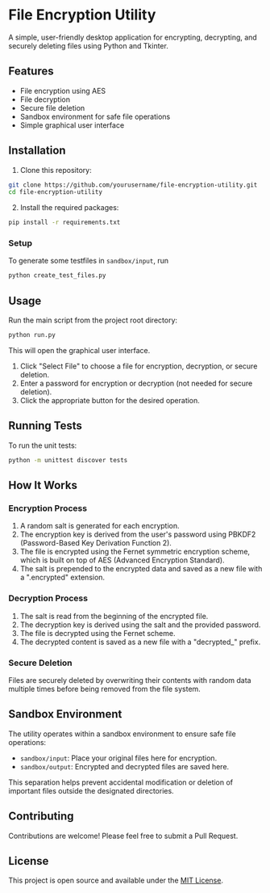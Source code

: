 # File Encryption Utility
A simple, user-friendly desktop application for encrypting, decrypting, and securely deleting files using Python and Tkinter.

## Features

- File encryption using AES
- File decryption
- Secure file deletion
- Sandbox environment for safe file operations
- Simple graphical user interface

## Installation

1. Clone this repository:
```bash
git clone https://github.com/yourusername/file-encryption-utility.git
cd file-encryption-utility
```
2. Install the required packages:
```bash
pip install -r requirements.txt
```

### Setup
To generate some testfiles in `sandbox/input`, run
```bash
python create_test_files.py
```

## Usage
Run the main script from the project root directory:
```bash
python run.py
```

This will open the graphical user interface.

1. Click "Select File" to choose a file for encryption, decryption, or secure deletion.
2. Enter a password for encryption or decryption (not needed for secure deletion).
3. Click the appropriate button for the desired operation.

## Running Tests

To run the unit tests:
```bash
python -m unittest discover tests
```

## How It Works

### Encryption Process

1. A random salt is generated for each encryption.
2. The encryption key is derived from the user's password using PBKDF2 (Password-Based Key Derivation Function 2).
3. The file is encrypted using the Fernet symmetric encryption scheme, which is built on top of AES (Advanced Encryption Standard).
4. The salt is prepended to the encrypted data and saved as a new file with a ".encrypted" extension.

### Decryption Process

1. The salt is read from the beginning of the encrypted file.
2. The decryption key is derived using the salt and the provided password.
3. The file is decrypted using the Fernet scheme.
4. The decrypted content is saved as a new file with a "decrypted_" prefix.

### Secure Deletion

Files are securely deleted by overwriting their contents with random data multiple times before being removed from the file system.

## Sandbox Environment

The utility operates within a sandbox environment to ensure safe file operations:

- `sandbox/input`: Place your original files here for encryption.
- `sandbox/output`: Encrypted and decrypted files are saved here.

This separation helps prevent accidental modification or deletion of important files outside the designated directories.

## Contributing

Contributions are welcome! Please feel free to submit a Pull Request.

## License

This project is open source and available under the [MIT License](LICENSE).
